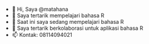 - 👋 Hi, Saya @matahana
- 👀 Saya tertarik mempelajari bahasa R
- 🌱 Saat ini saya sedang mempelajari bahasa R
- 💞️ Saya tertarik berkolaborasi untuk aplikasi bahasa R
- 📫 Kontak: 08114094021

